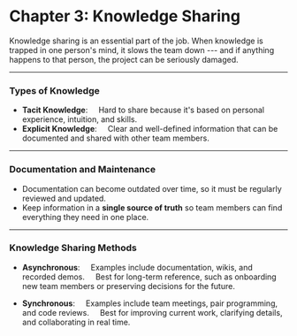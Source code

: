Chapter 3: Knowledge Sharing
==============

Knowledge sharing is an essential part of the job.
When knowledge is trapped in one person's mind, it slows the team down --- and if anything happens to that person, the project can be seriously damaged.

---

### Types of Knowledge

- **Tacit Knowledge**:
    Hard to share because it's based on personal experience, intuition, and skills.
- **Explicit Knowledge**:
    Clear and well-defined information that can be documented and shared with other team members.
---
### Documentation and Maintenance

- Documentation can become outdated over time, so it must be regularly reviewed and updated.
- Keep information in a **single source of truth** so team members can find everything they need in one place.
---

### Knowledge Sharing Methods

- **Asynchronous**:
    Examples include documentation, wikis, and recorded demos.
    Best for long-term reference, such as onboarding new team members or preserving decisions for the future.

- **Synchronous**:
    Examples include team meetings, pair programming, and code reviews.
    Best for improving current work, clarifying details, and collaborating in real time.